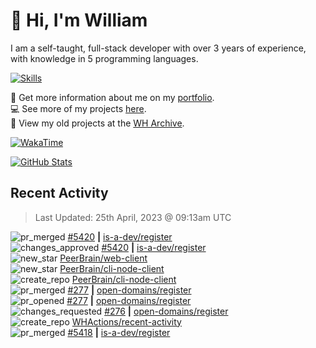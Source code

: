 # 👋 Hi, I'm William
I am a self-taught, full-stack developer with over 3 years of experience, with knowledge in 5 programming languages.

[![Skills](https://skillicons.dev/icons?i=css,cloudflare,discord,bots,docker,express,firebase,git,github,githubactions,html,js,linux,md,mongodb,netlify,nodejs,py,replit,tailwind,ts,vercel,vscode,wordpress,workers)](https://wdh.gg/dev)

🧑 Get more information about me on my [portfolio](https://wdh.gg/dev).
<br>
💻 See more of my projects [here](https://wdh.gg/github-org).
<br>
📁 View my old projects at the [WH Archive](https://wdh.gg/archive).

[![WakaTime](https://wakatime.com/badge/user/817e29c1-e1ac-4adc-936b-37bfa447c165.svg?style=for-the-badge)](https://wdh.gg/wakatime)

[![GitHub Stats](https://github-readme-stats.vercel.app/api?username=williamdavidharrison&theme=algolia&show_icons=true&border_radius=8&count_private=true&include_all_commits=true)](https://wdh.gg/github)

## Recent Activity
<!--RECENT_ACTIVITY:last_update-->
> Last Updated: 25th April, 2023 @ 09:13am UTC
<!--RECENT_ACTIVITY:last_update_end-->

<!--RECENT_ACTIVITY:start-->
![pr_merged](https://cdn.jsdelivr.net/gh/Readme-Workflows/Readme-Icons@main/icons/octicons/PullRequestMerged.svg) [#5420](https://github.com/is-a-dev/register/pull/5420) **|** [is-a-dev/register](https://github.com/is-a-dev/register)<br>
![changes_approved](https://cdn.jsdelivr.net/gh/Readme-Workflows/Readme-Icons@main/icons/octicons/ApprovedChanges.svg) [#5420](https://github.com/is-a-dev/register/pull/5420#pullrequestreview-1399406022) **|** [is-a-dev/register](https://github.com/is-a-dev/register)<br>
![new_star](https://cdn.jsdelivr.net/gh/Readme-Workflows/Readme-Icons@main/icons/octicons/StarredRepositoryYellow.svg) [PeerBrain/web-client](https://github.com/PeerBrain/web-client)<br>
![new_star](https://cdn.jsdelivr.net/gh/Readme-Workflows/Readme-Icons@main/icons/octicons/StarredRepositoryYellow.svg) [PeerBrain/cli-node-client](https://github.com/PeerBrain/cli-node-client)<br>
![create_repo](https://cdn.jsdelivr.net/gh/Readme-Workflows/Readme-Icons@main/icons/octicons/Repository.svg) [PeerBrain/cli-node-client](https://github.com/PeerBrain/cli-node-client)<br>
![pr_merged](https://cdn.jsdelivr.net/gh/Readme-Workflows/Readme-Icons@main/icons/octicons/PullRequestMerged.svg) [#277](https://github.com/open-domains/register/pull/277) **|** [open-domains/register](https://github.com/open-domains/register)<br>
![pr_opened](https://cdn.jsdelivr.net/gh/Readme-Workflows/Readme-Icons@main/icons/octicons/PullRequestOpened.svg) [#277](https://github.com/open-domains/register/pull/277) **|** [open-domains/register](https://github.com/open-domains/register)<br>
![changes_requested](https://cdn.jsdelivr.net/gh/Readme-Workflows/Readme-Icons@main/icons/octicons/RequestedChanges.svg) [#276](https://github.com/open-domains/register/pull/276#pullrequestreview-1399380757) **|** [open-domains/register](https://github.com/open-domains/register)<br>
![create_repo](https://cdn.jsdelivr.net/gh/Readme-Workflows/Readme-Icons@main/icons/octicons/Repository.svg) [WHActions/recent-activity](https://github.com/WHActions/recent-activity)<br>
![pr_merged](https://cdn.jsdelivr.net/gh/Readme-Workflows/Readme-Icons@main/icons/octicons/PullRequestMerged.svg) [#5418](https://github.com/is-a-dev/register/pull/5418) **|** [is-a-dev/register](https://github.com/is-a-dev/register)<br>
<!--RECENT_ACTIVITY:end-->
